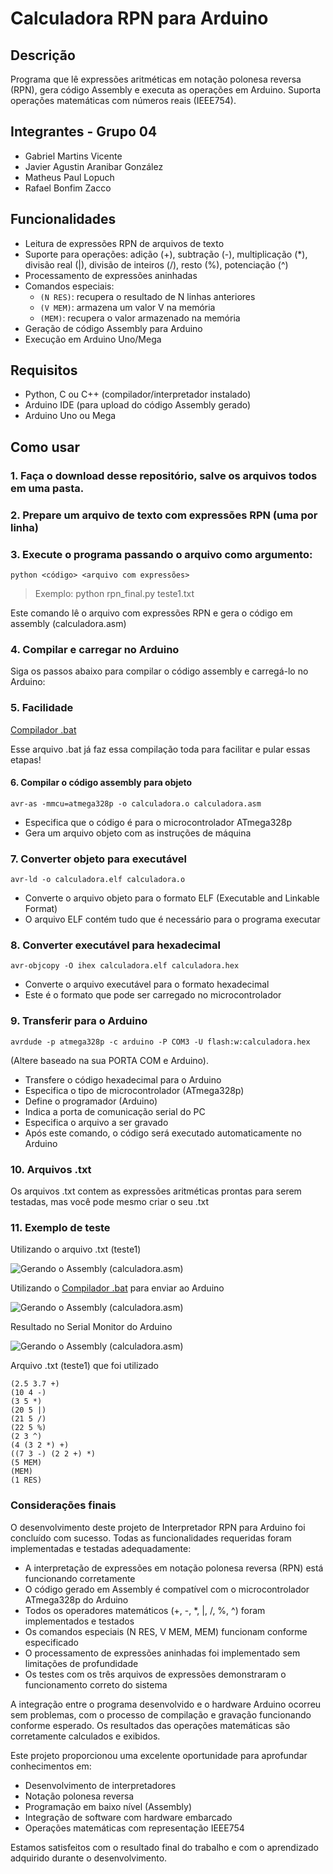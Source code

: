 # Calculadora RPN para Arduino

## Descrição
Programa que lê expressões aritméticas em notação polonesa reversa (RPN), gera código Assembly e executa as operações em Arduino. Suporta operações matemáticas com números reais (IEEE754).

## Integrantes - Grupo 04
- Gabriel Martins Vicente
- Javier Agustin Aranibar González
- Matheus Paul Lopuch
- Rafael Bonfim Zacco

## Funcionalidades
- Leitura de expressões RPN de arquivos de texto
- Suporte para operações: adição (+), subtração (-), multiplicação (*), divisão real (|), divisão de inteiros (/), resto (%), potenciação (^)
- Processamento de expressões aninhadas
- Comandos especiais:
  - `(N RES)`: recupera o resultado de N linhas anteriores
  - `(V MEM)`: armazena um valor V na memória
  - `(MEM)`: recupera o valor armazenado na memória
- Geração de código Assembly para Arduino
- Execução em Arduino Uno/Mega

## Requisitos
- Python, C ou C++ (compilador/interpretador instalado)
- Arduino IDE (para upload do código Assembly gerado)
- Arduino Uno ou Mega

## Como usar
### 1. Faça o download desse repositório, salve os arquivos todos em uma pasta.
### 2. Prepare um arquivo de texto com expressões RPN (uma por linha)
### 3. Execute o programa passando o arquivo como argumento:
   
```python <código> <arquivo com expressões>```
> Exemplo: python rpn_final.py teste1.txt

Este comando lê o arquivo com expressões RPN e gera o código em assembly (calculadora.asm)

### 4. Compilar e carregar no Arduino
Siga os passos abaixo para compilar o código assembly e carregá-lo no Arduino:

### 5. Facilidade

[Compilador .bat](compilar.bat)

Esse arquivo .bat já faz essa compilação toda para facilitar e pular essas etapas!

#### 6. Compilar o código assembly para objeto

```avr-as -mmcu=atmega328p -o calculadora.o calculadora.asm```

- Especifica que o código é para o microcontrolador ATmega328p
- Gera um arquivo objeto com as instruções de máquina

### 7. Converter objeto para executável

```avr-ld -o calculadora.elf calculadora.o```

- Converte o arquivo objeto para o formato ELF (Executable and Linkable Format)
- O arquivo ELF contém tudo que é necessário para o programa executar

### 8. Converter executável para hexadecimal

```avr-objcopy -O ihex calculadora.elf calculadora.hex```

- Converte o arquivo executável para o formato hexadecimal
- Este é o formato que pode ser carregado no microcontrolador

### 9. Transferir para o Arduino

```avrdude -p atmega328p -c arduino -P COM3 -U flash:w:calculadora.hex```

(Altere baseado na sua PORTA COM e Arduino).
- Transfere o código hexadecimal para o Arduino
- Especifica o tipo de microcontrolador (ATmega328p)
- Define o programador (Arduino)
- Indica a porta de comunicação serial do PC
- Especifica o arquivo a ser gravado
- Após este comando, o código será executado automaticamente no Arduino

### 10. Arquivos .txt

Os arquivos .txt contem as expressões aritméticas prontas para serem testadas, mas você pode mesmo criar o seu .txt

### 11. Exemplo de teste

Utilizando o arquivo .txt (teste1)

![Gerando o Assembly (calculadora.asm)](imagens/1.png)

Utilizando o [Compilador .bat](compilar.bat) para enviar ao Arduino

![Gerando o Assembly (calculadora.asm)](imagens/2.png)

Resultado no Serial Monitor do Arduino

![Gerando o Assembly (calculadora.asm)](imagens/3.png)

Arquivo .txt (teste1) que foi utilizado

```
(2.5 3.7 +)
(10 4 -)
(3 5 *)
(20 5 |)
(21 5 /)
(22 5 %)
(2 3 ^)
(4 (3 2 *) +)
((7 3 -) (2 2 +) *)
(5 MEM)
(MEM)
(1 RES)
```

### Considerações finais

O desenvolvimento deste projeto de Interpretador RPN para Arduino foi concluído com sucesso. Todas as funcionalidades requeridas foram implementadas e testadas adequadamente:

- A interpretação de expressões em notação polonesa reversa (RPN) está funcionando corretamente
- O código gerado em Assembly é compatível com o microcontrolador ATmega328p do Arduino
- Todos os operadores matemáticos (+, -, *, |, /, %, ^) foram implementados e testados
- Os comandos especiais (N RES, V MEM, MEM) funcionam conforme especificado
- O processamento de expressões aninhadas foi implementado sem limitações de profundidade
- Os testes com os três arquivos de expressões demonstraram o funcionamento correto do sistema

A integração entre o programa desenvolvido e o hardware Arduino ocorreu sem problemas, com o processo de compilação e gravação funcionando conforme esperado. Os resultados das operações matemáticas são corretamente calculados e exibidos.

Este projeto proporcionou uma excelente oportunidade para aprofundar conhecimentos em:
- Desenvolvimento de interpretadores
- Notação polonesa reversa
- Programação em baixo nível (Assembly)
- Integração de software com hardware embarcado
- Operações matemáticas com representação IEEE754

Estamos satisfeitos com o resultado final do trabalho e com o aprendizado adquirido durante o desenvolvimento.
